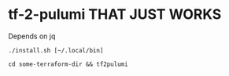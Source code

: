 # tf-2-pulumi THAT JUST WORKS

Depends on jq

    ./install.sh [~/.local/bin] 

    cd some-terraform-dir && tf2pulumi
